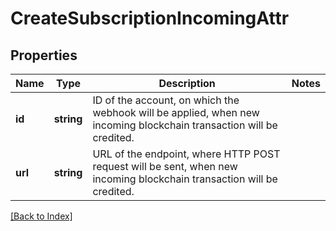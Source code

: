 # CreateSubscriptionIncomingAttr

## Properties

Name | Type | Description | Notes
------------ | ------------- | ------------- | -------------
**id** | **string** | ID of the account, on which the webhook will be applied, when new incoming blockchain transaction will be credited. |
**url** | **string** | URL of the endpoint, where HTTP POST request will be sent, when new incoming blockchain transaction will be credited. |

[[Back to Index]](../index.md)
